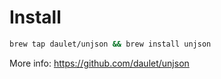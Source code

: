 # Install

```bash
brew tap daulet/unjson && brew install unjson
```

More info: https://github.com/daulet/unjson
